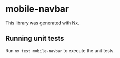 # mobile-navbar

This library was generated with [Nx](https://nx.dev).

## Running unit tests

Run `nx test mobile-navbar` to execute the unit tests.
